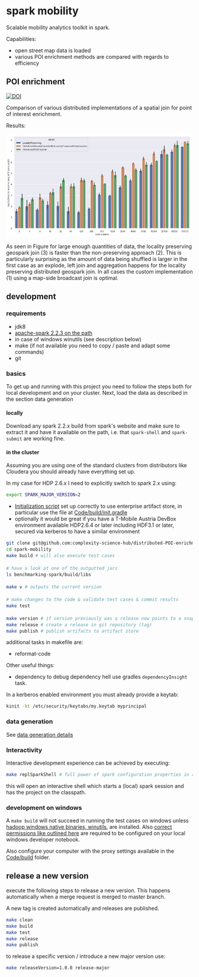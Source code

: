 # spark mobility

Scalable mobility analytics toolkit in spark.

Capabilities:
- open street map data is loaded
- various POI enrichment methods are compared with regards to efficiency


## POI enrichment

[![DOI](https://zenodo.org/badge/DOI/10.5281/zenodo.3407123.svg)](https://doi.org/10.5281/zenodo.3407123)

Comparison of various distributed implementations of a spatial join for point of interest enrichment.

Results:

![log of resource requirements](img/log_plot.png)

As seen in Figure for large enough quantities of data, the locality preserving geospark join (3) is faster than the non-preserving approach (2).
This is particularly surprising as the amount of data being shuffled is larger in the first case as an explode, left join and aggregation happens for the locality preserving distributed geospark join.
In all cases the custom implementation (1) using a map-side broadcast join is optimal.

## development

### requirements

- jdk8
- [apache-spark 2.2.3 on the path](https://spark.apache.org/downloads.html)
- in case of windows winutils (see description below)
- make (if not available you need to copy / paste and adapt some commands)
- git

### basics

To get up and running with this project you need to follow the steps both for local development and on your cluster.
Next, load the data as described in the section data generation

#### locally

Download any spark 2.2.x build from spark's website and make sure to extract it and have it available
on the path, i.e. that `spark-shell` and `spark-submit` are working fine.

#### in the cluster

Assuming you are using one of the standard clusters from distributors like Cloudera you should already have everything set up.

In my case for HDP 2.6.x I need to explicitly switch to spark 2.x using:

````bash
export SPARK_MAJOR_VERSION=2
````

- [Initialization script](https://docs.gradle.org/current/userguide/init_scripts.html) set up correctly to use enterprise artifact store, in particular use the file  at [Code/build/init.gradle](Code/build/init.gradle)
- optionally it would be great if you have a T-Mobile Austria DevBox environment available HDP2.6.4 or later including HDF3.1 or later, secured via kerberos to have a similar environment

```bash
git clone git@github.com:complexity-science-hub/distributed-POI-enrichment.git
cd spark-mobility
make build # will also execute test cases

# have a look at one of the outputted jars
ls benchmarking-spark/build/libs

make v # outputs the current version

# make changes to the code & validate test cases & commit results
make test

make version # if version previously was a release now points to a snapshot
make release # create a release in git repository (tag)
make publish # publish artifacts to artifact store
```

additional tasks in makefile are:

- reformat-code

Other useful things:

- dependency to debug dependency hell use gradles `dependencyInsight` task.

In a kerberos enabled environment you must already provide a keytab:

```bash
kinit -kt /etc/security/keytabs/my.keytab myprincipal
```

### data generation

See [data generation details](sample-data)

### Interactivity


Interactive development experience can be achieved by executing:

```bash
make replSparkShell # full power of spark configuration properties in an interactive REPL
```

this will open an interactive shell which starts a (local) spark session and has the project on the classpath.

### development on windows

A `make build` will not succeed in running the test cases on windows unless [hadoop windows native binaries, winutils](https://wiki.apache.org/hadoop/WindowsProblems), are installed. Also [correct permissions like outlined here](https://stackoverflow.com/questions/34196302/the-root-scratch-dir-tmp-hive-on-hdfs-should-be-writable-current-permissions
) are required to be configured on your local windows developer notebook.

Also configure your computer with the proxy settings available in the [Code/build](Code/build) folder.

## release a new version

execute the following steps to release a new version. This happens automatically when a merge request is merged to master branch.

A new tag is created automatically and releases are published.

```bash
make clean
make build
make test
make release
make publish
```

to release a specific version / introduce a new major version use:

```bash
make releaseVersion=1.0.0 release-major
```
